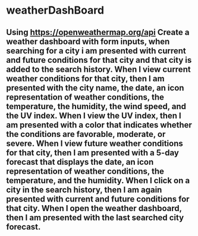 # weatherDashBoard


## Using https://openweathermap.org/api  Create a weather dashboard with form inputs, when searching for a city i am presented with current and future conditions for that city and that city is added to the search history. When I view current weather conditions for that city, then I am presented with the city name, the date, an icon representation of weather conditions, the temperature, the humidity, the wind speed, and the UV index. When I view the UV index, then I am presented with a color that indicates whether the conditions are favorable, moderate, or severe. When I view future weather conditions for that city, then I am presented with a 5-day forecast that displays the date, an icon representation of weather conditions, the temperature, and the humidity. When I click on a city in the search history, then I am again presented with current and future conditions for that city. When I open the weather dashboard, then I am presented with the last searched city forecast.


